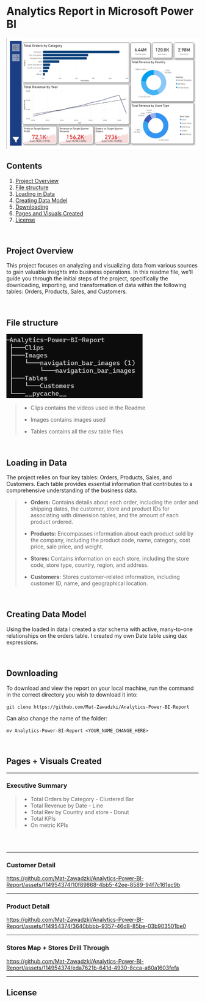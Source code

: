 # Analytics Report in Microsoft Power BI

<img src="https://github.com/Mat-Zawadzki/Analytics-Power-BI-Report/blob/main/Images/ExecutiveSummary.png?raw=true" alt="alt text" width="max">

## Contents

1. [Project Overview](#project-overview)
2. [File structure ](#File-structure)
3. [Loading in Data](#Loading-in-data)
4. [Creating Data Model](#Creating-data-model)
5. [Downloading](#Downloading)
6. [Pages and Visuals Created](#Pages-and-visuals-created)
7. [License](#License)

<br>

## Project Overview
This project focuses on analyzing and visualizing data from various sources to gain valuable insights into business operations. In this readme file, we'll guide you through the initial steps of the project, specifically the downloading, importing, and transformation of data within the following tables: Orders, Products, Sales, and Customers.

<br>

## File structure 
![Alt text](https://github.com/Mat-Zawadzki/Analytics-Power-BI-Report/blob/main/Images/tree.png)

> - Clips contains the videos used in the Readme
>
> - Images contains images used 
>
> - Tables contains all the csv table files

<br>

## Loading in Data
The project relies on four key tables: Orders, Products, Sales, and Customers. Each table provides essential information that contributes to a comprehensive understanding of the business data.

> - **Orders:** Contains details about each order, including the order and shipping dates, the customer, store and product IDs for associating with dimension tables, and the amount of each product ordered.
>
> - **Products:** Encompasses information about each product sold by the company, including the product code, name, category, cost price, sale price, and weight.
>
> - **Stores:** Contains information on each store, including the store code, store type, country, region, and address.
>
> - **Customers:** Stores customer-related information, including customer ID, name, and geographical location.

<br>

## Creating Data Model
Using the loaded in data I created a star schema with active, many-to-one relationships on the orders table. I created my own Date table using dax expressions.

<br>

## Downloading
To download and view the report on your local machine, run the command in the correct directory you wish to download it into:

`git clone https://github.com/Mat-Zawadzki/Analytics-Power-BI-Report`

Can also change the name of the folder:

`mv Analytics-Power-BI-Report <YOUR_NAME_CHANGE_HERE>`

<br>

## Pages + Visuals Created

---

### Executive Summary

> - Total Orders by Category - Clustered Bar 
> - Total Revenue by Date - Line 
> - Total Rev by Country and store - Donut
> - Total KPIs
> - On metric KPIs 

<br>
<br>

---

### Customer Detail


https://github.com/Mat-Zawadzki/Analytics-Power-BI-Report/assets/114954374/10f89868-4bb5-42ee-8589-94f7c161ec9b


---

### Product Detail


https://github.com/Mat-Zawadzki/Analytics-Power-BI-Report/assets/114954374/3640bbbb-9357-46d8-85be-03b903501be0


---

### Stores Map + Stores Drill Through



https://github.com/Mat-Zawadzki/Analytics-Power-BI-Report/assets/114954374/eda7621b-641d-4930-8cca-a60a1603fefa



---


## License